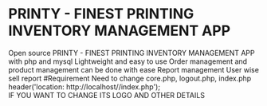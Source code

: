 # PRINTY - FINEST PRINTING INVENTORY MANAGEMENT APP
Open source PRINTY - FINEST PRINTING INVENTORY MANAGEMENT APP with php and mysql
Lightweight and easy to use
Order management and product management can be done with ease
Report management
User wise sell report
#Requirement
Need to change
core.php, logout.php, index.php
header('location: http://localhost/<foldername>/index.php');	
IF YOU WANT TO CHANGE ITS LOGO AND OTHER DETAILS

